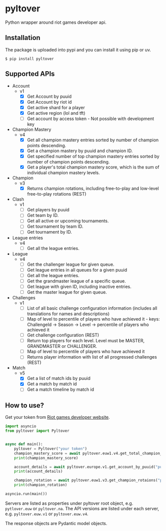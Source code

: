 # pyltover

Python wrapper around riot games developer api.

## Installation

The package is uploaded into pypi and you can install it using pip or uv.

`$ pip install pyltover`

## Supported APIs

* Account
    * v1
        - [x] Get Account by puuid
        - [x] Get Account by riot id
        - [x] Get active shard for a player
        - [x] Get active region (lol and tft)
        - [ ] Get account by access token - Not possible with development key
* Champion Mastery
    * v4
        - [x] Get all champion mastery entries sorted by number of champion points descending.
        - [x] Get a champion mastery by puuid and champion ID.
        - [x] Get specified number of top champion mastery entries sorted by number of champion points descending.
        - [x] Get a player's total champion mastery score, which is the sum of individual champion mastery levels.
* Champion
    * v3
        - [x] Returns champion rotations, including free-to-play and low-level free-to-play rotations (REST)
* Clash
    * v1
        - [ ] Get players by puuid
        - [ ] Get team by ID.
        - [ ] Get all active or upcoming tournaments.
        - [ ] Get tournament by team ID.
        - [ ] Get tournament by ID.
* League entries
    * v4
        - [ ] Get all the league entries.
* League
    * v4
        - [ ] Get the challenger league for given queue.
        - [ ] Get league entries in all queues for a given puuid
        - [ ] Get all the league entries.
        - [ ] Get the grandmaster league of a specific queue.
        - [ ] Get league with given ID, including inactive entries.
        - [ ] Get the master league for given queue.
* Challenges
    * v1
        - [ ] List of all basic challenge configuration information (includes all translations for names and descriptions)
        - [ ] Map of level to percentile of players who have achieved it - keys: ChallengeId -> Season -> Level -> percentile of players who achieved it
        - [ ] Get challenge configuration (REST)
        - [ ] Return top players for each level. Level must be MASTER, GRANDMASTER or CHALLENGER.
        - [ ] Map of level to percentile of players who have achieved it
        - [ ] Returns player information with list of all progressed challenges (REST)
* Match
    * v5
        - [x] Get a list of match ids by puuid
        - [x] Get a match by match id
        - [ ] Get a match timeline by match id

## How to use?

Get your token from  [Riot games developer website](https://developer.riotgames.com/).

```python
import asyncio
from pyltover import Pyltover


async def main():
    pyltover = Pyltover("your token")
    champion_mastery_score = await pyltover.euw1.v4.get_total_champion_mastery_score("puuid")
    print(champion_mastery_score)

    account_details = await pyltover.europe.v1.get_account_by_puuid("puuid")
    print(account_details)

    champion_rotation = await pyltover.euw1.v3.get_champion_rotaions("puuid")
    print(champion_rotation)

asyncio.run(main())
```

Servers are listed as properties under pyltover root object, e.g. `pytlover.euw` or `pyltover.na`. The API versions are listed under each server, e.g. `pyltover.euw.v1` or `pyltover.euw.v4`.

The response objects are Pydantic model objects.
